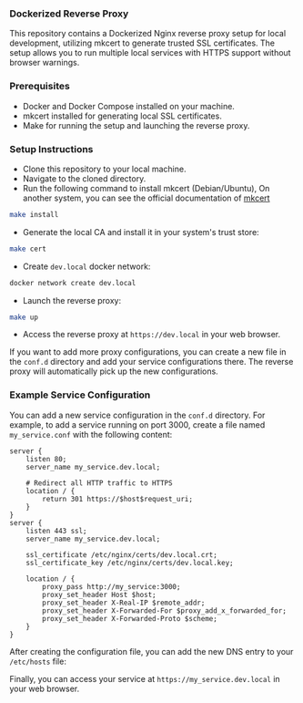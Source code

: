 ### Dockerized Reverse Proxy

This repository contains a Dockerized Nginx reverse proxy setup for local development, utilizing mkcert to generate trusted SSL certificates.
The setup allows you to run multiple local services with HTTPS support without browser warnings.

### Prerequisites
- Docker and Docker Compose installed on your machine.
- mkcert installed for generating local SSL certificates.
- Make for running the setup and launching the reverse proxy.

### Setup Instructions
- Clone this repository to your local machine.
- Navigate to the cloned directory.
- Run the following command to install mkcert (Debian/Ubuntu), On another system, you can see the official documentation of [mkcert](https://github.com/FiloSottile/mkcert)

```bash
make install
```

- Generate the local CA and install it in your system's trust store:
```bash
make cert
```

- Create `dev.local` docker network:
```bash
docker network create dev.local
```

- Launch the reverse proxy:
```bash
make up
```

- Access the reverse proxy at `https://dev.local` in your web browser.

If you want to add more proxy configurations, you can create a new file in the `conf.d` directory and add your service configurations there.
The reverse proxy will automatically pick up the new configurations.

### Example Service Configuration
You can add a new service configuration in the `conf.d` directory. For example, to add a service running on port 3000,
create a file named `my_service.conf` with the following content:

```nginx
server {
    listen 80;
    server_name my_service.dev.local;
    
    # Redirect all HTTP traffic to HTTPS
    location / {
        return 301 https://$host$request_uri;
    }
}
server {
    listen 443 ssl;
    server_name my_service.dev.local;

    ssl_certificate /etc/nginx/certs/dev.local.crt;
    ssl_certificate_key /etc/nginx/certs/dev.local.key;

    location / {
        proxy_pass http://my_service:3000;
        proxy_set_header Host $host;
        proxy_set_header X-Real-IP $remote_addr;
        proxy_set_header X-Forwarded-For $proxy_add_x_forwarded_for;
        proxy_set_header X-Forwarded-Proto $scheme;
    }
}
```

After creating the configuration file, you can add the new DNS entry to your `/etc/hosts` file:

Finally, you can access your service at `https://my_service.dev.local` in your web browser.
